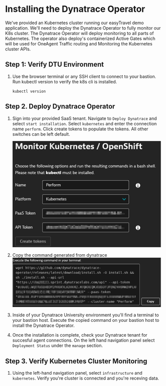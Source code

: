 # Installing the Dynatrace Operator

We've provided an Kubernetes cluster running our easyTravel demo application. We'll need to deploy the Dynatrace Operator to fully monitor our K8s cluster. The Dynatrace Operator will deploy monitoring to all parts of Kubernetes. The operator also deploy's containerized Active Gates which will be used for OneAgent Traffic routing and Monitoring the Kubernetes cluster APIs.

## Step 1: Verify DTU Environment

1. Use the browser terminal or any SSH client to connect to your bastion. Run kubectl version to verify the k8s cli is installed.

    ```
    kubectl version
    ```


## Step 2. Deploy Dynatrace Operator

1. Sign into your provided SaaS tenant. Navigate to `Deploy Dynatrace` and select `start installation`. Select `kubernetes` and enter the connection name `perform`. Click create tokens to populate the tokens. All other switches can be left default. 

    ![K8s Deploy](../resources/K8s%20Deploy.png)

2. Copy the command generated from dynatrace
   ![Opeartor install command](../resources/OperatorCommand.png)

3. Inside of your Dynatrace University environment you'll find a terminal to your bastion host. Execute the copied command on your bastion host to install the Dynatrace Operator.

4. Once the installation is complete, check your Dynatrace tenant for succesful agent connections. On the left hand navigation panel select `Deployment Status` under the `manage` section.

## Step 3. Verify Kubernetes Cluster Monitoring

1. Using the left-hand navigation panel, select `infrastructure` and `kubernetes`. Verify you're cluster is connected and you're receving data. 